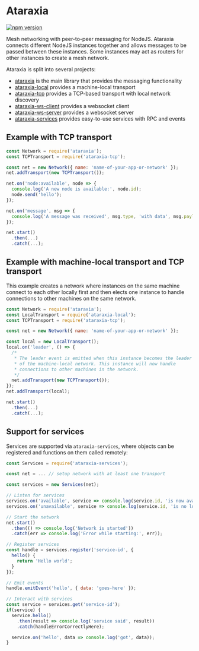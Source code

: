 # Ataraxia

[![npm version](https://badge.fury.io/js/ataraxia.svg)](https://badge.fury.io/js/ataraxia)

Mesh networking with peer-to-peer messaging for NodeJS. Ataraxia connects
different NodeJS instances together and allows messages to be passed between
these instances. Some instances may act as routers for other instances to
create a mesh network.

Ataraxia is split into several projects:

* [ataraxia](packages/core) is the main library that provides the messaging functionality
* [ataraxia-local](packages/local) provides a machine-local transport
* [ataraxia-tcp](packages/tcp) provides a TCP-based transport with local network discovery
* [ataraxia-ws-client](packages/ws-client) provides a websocket client
* [ataraxia-ws-server](packages/ws-server) provides a websocket server
* [ataraxia-services](packages/services) provides easy-to-use services with RPC and events

## Example with TCP transport

```javascript
const Network = require('ataraxia');
const TCPTransport = require('ataraxia-tcp');

const net = new Network({ name: 'name-of-your-app-or-network' });
net.addTransport(new TCPTransport());

net.on('node:available', node => {
  console.log('A new node is available:', node.id);
  node.send('hello');
});

net.on('message', msg => {
  console.log('A message was received', msg.type, 'with data', msg.payload, 'from', msg.returnPath.id);
});

net.start()
  .then(...)
  .catch(...);
```

## Example with machine-local transport and TCP transport

This example creates a network where instances on the same machine connect to
each other locally first and then elects one instance to handle connections
to other machines on the same network.

```javascript
const Network = require('ataraxia');
const LocalTransport = require('ataraxia-local');
const TCPTransport = require('ataraxia-tcp');

const net = new Network({ name: 'name-of-your-app-or-network' });

const local = new LocalTransport();
local.on('leader', () => {
  /*
   * The leader event is emitted when this instance becomes the leader
   * of the machine-local network. This instance will now handle
   * connections to other machines in the network.
   */
  net.addTransport(new TCPTransport());
});
net.addTransport(local);

net.start()
  .then(...)
  .catch(...);
```

## Support for services

Services are supported via `ataraxia-services`, where objects can be registered
and functions on them called remotely:

```javascript
const Services = require('ataraxia-services');

const net = ... // setup network with at least one transport

const services = new Services(net);

// Listen for services
services.on('available', service => console.log(service.id, 'is now available'));
services.on('unavailable', service => console.log(service.id, 'is no longer available'));

// Start the network
net.start()
  .then(() => console.log('Network is started'))
  .catch(err => console.log('Error while starting:', err));

// Register services
const handle = services.register('service-id', {
  hello() {
    return 'Hello world';
  }
});

// Emit events
handle.emitEvent('hello', { data: 'goes-here' });

// Interact with services
const service = services.get('service-id');
if(service) {
  service.hello()
    .then(result => console.log('service said', result))
    .catch(handleErrorCorrectlyHere);

  service.on('hello', data => console.log('got', data));
}
```
